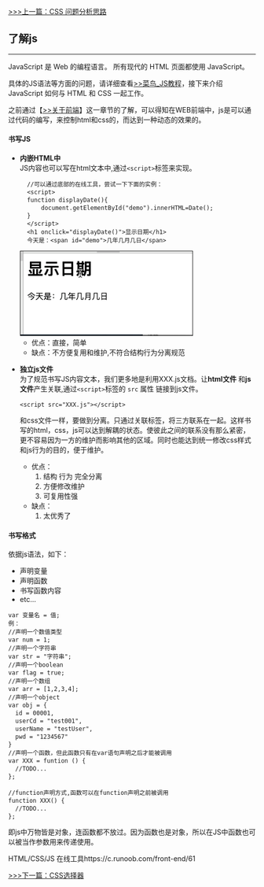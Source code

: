[>>>上一篇：CSS 问题分析思路](../../lib/CSS/CSS问题分析思路.md)

## 了解js
---
JavaScript 是 Web 的编程语言。
所有现代的 HTML 页面都使用 JavaScript。

具体的JS语法等方面的问题，请详细查看[>>菜鸟_JS教程](https://www.runoob.com/js/js-tutorial.html)，接下来介绍JavaScript 如何与 HTML 和 CSS 一起工作。

之前通过【[>>关于前端](../../关于前端.md)】这一章节的了解，可以得知在WEB前端中，js是可以通过代码的编写，来控制html和css的，而达到一种动态的效果的。

#### 书写JS
- **内嵌HTML中**  
  JS内容也可以写在html文本中,通过`<script>`标签来实现。  
  ```
    //可以通过底部的在线工具，尝试一下下面的实例：
    <script>
    function displayDate(){
    	document.getElementById("demo").innerHTML=Date();
    }
    </script>
    <h1 onclick="displayDate()">显示日期</h1>
    今天是：<span id="demo">几年几月几日</span>
  ```  
  <img src="../../img/js_tutorial01.GIF" width="350" border="1px"/>  

  - 优点：直接，简单  
  - 缺点：不方便复用和维护,不符合结构行为分离规范  

- **独立js文件**  
    为了规范书写JS内容文本，我们更多地是利用XXX.js文档。让**html文件** 和**js文件**产生关联,通过`<script>`标签的 `src` 属性 链接到js文件。
    ```
    <script src="XXX.js"></script>
    ```
    和css文件一样，要做到分离。只通过关联标签，将三方联系在一起。这样书写的html，css，js可以达到解耦的状态。使彼此之间的联系没有那么紧密，更不容易因为一方的维护而影响其他的区域。同时也能达到统一修改css样式和js行为的目的，便于维护。  
    - 优点：
      1. 结构 行为 完全分离
      1. 方便修改维护
      1. 可复用性强   
    - 缺点：
      1. 太优秀了

#### 书写格式  
  依据js语法，如下：  
  - 声明变量
  - 声明函数
  - 书写函数内容
  - etc...

```
var 变量名 = 值;
例：
//声明一个数值类型
var num = 1;
//声明一个字符串
var str = "字符串";
//声明一个boolean
var flag = true;
//声明一个数组
var arr = [1,2,3,4];
//声明一个object
var obj = {
  id = 00001,
  userCd = "test001",
  userName = "testUser",
  pwd = "1234567"
}
//声明一个函数，但此函数只有在var语句声明之后才能被调用
var XXX = funtion () {
  //TODO...
};

//function声明方式,函数可以在function声明之前被调用
function XXX() {
  //TODO...
};
```
  即js中万物皆是对象，连函数都不放过。因为函数也是对象，所以在JS中函数也可以被当作参数用来传递使用。

HTML/CSS/JS 在线工具https://c.runoob.com/front-end/61

[>>>下一篇：CSS选择器](../../lib/CSS/CSS选择器.md)
